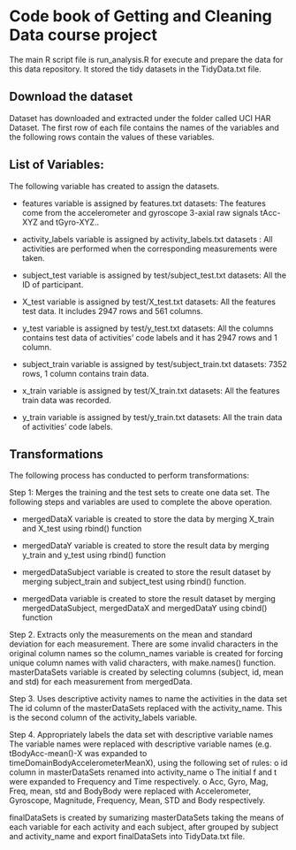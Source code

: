 # Code book of Getting and Cleaning Data course project

The main R script file is run_analysis.R for execute and prepare the data for this data repository. It stored the tidy datasets in the TidyData.txt file. 

## Download the dataset

Dataset has downloaded and extracted under the folder called UCI HAR Dataset. The first row of each file contains the names of the variables and the following rows contain the values of these variables.

## List of Variables:
The following variable has created to assign the datasets.

- features variable is assigned by features.txt datasets: The features come from the accelerometer and gyroscope 3-axial raw signals tAcc-XYZ and tGyro-XYZ..

-	activity_labels variable is assigned by activity_labels.txt datasets : All activities are performed when the corresponding measurements were taken.

-	subject_test variable is assigned by test/subject_test.txt datasets:  All the ID of participant.

-	X_test  variable is assigned by test/X_test.txt datasets:  All the features test data. It includes 2947 rows and 561 columns. 

-	y_test variable is assigned by test/y_test.txt datasets:  All the columns contains test data of activities’ code labels and it has 2947 rows and 1 column.  

-	subject_train variable is assigned by test/subject_train.txt datasets: 7352 rows, 1 column contains train data.

-	x_train  variable is assigned by test/X_train.txt datasets: All the features train data was recorded.

-	y_train  variable is assigned by test/y_train.txt datasets: All the train data of activities’ code labels.

## Transformations
The following process has conducted to perform transformations:

Step 1: Merges the training and the test sets to create one data set. 
The following steps and variables are used to complete the above operation.

-	mergedDataX  variable is created to store the data by merging X_train and X_test using rbind() function

-	mergedDataY variable is created to store the result data by merging y_train and y_test using rbind() function

-	mergedDataSubject variable is  created to store the result dataset by merging subject_train and subject_test using rbind() function.

-	mergedData variable is created to store the result dataset by merging mergedDataSubject, mergedDataX  and mergedDataY using cbind() function

Step 2. Extracts only the measurements on the mean and standard deviation for each measurement.
There are some invalid characters in the original column names so the column_names variable is created for forcing unique column names with valid characters, with make.names()  function.
masterDataSets variable is created by selecting columns (subject, id, mean and std) for each measurement from mergedData.

Step 3. Uses descriptive activity names to name the activities in the data set
The id column of the masterDataSets replaced with the activity_name. This is the second column of the activity_labels variable.

Step 4. Appropriately labels the data set with descriptive variable names
The variable names were replaced with descriptive variable names (e.g. tBodyAcc-mean()-X was expanded to timeDomainBodyAccelerometerMeanX), using the following set of rules:
o	id column in masterDataSets renamed into activity_name
o	The initial f and t were expanded to Frequency and Time respectively.
o	Acc, Gyro, Mag, Freq, mean, std and BodyBody were replaced with Accelerometer, Gyroscope, Magnitude, Frequency, Mean, STD and Body respectively.

finalDataSets is created by sumarizing masterDataSets taking the means of each variable for each activity and each subject, after grouped by subject and activity_name and export finalDataSets into TidyData.txt file.
